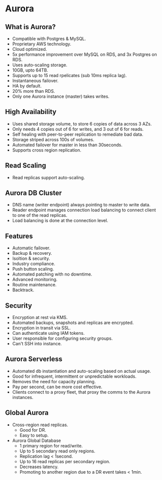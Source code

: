 # Aurora

## What is Aurora?

- Compatible with Postgres & MySQL.
- Proprietary AWS technology.
- Cloud optimized.
- 5x performance improvement over MySQL on RDS, and 3x Postgres on RDS.
- Uses auto-scaling storage.
- 10GB, upto 64TB.
- Supports up to 15 read rpelicates (sub 10ms replica lag).
- Instantaneous failover.
- HA by default.
- 20% more than RDS.
- Only one Aurora instance (master) takes writes.

## High Availability

- Uses shared storage volume, to store 6 copies of data across 3 AZs.
- Only needs 4 copies out of 6 for writes, and 3 out of 6 for reads.
- Self healing with peer-to-peer replication to remediate bad data.
- Storage striped across 100s of volumes.
- Automated failover for master in less than 30seconds.
- Supports cross region replication.

## Read Scaling

- Read replicas support auto-scaling.

## Aurora DB Cluster

- DNS name (writer endpoint) always pointing to master to write data.
- Reader endpoint manages connection load balancing to connect client to one of the read replicas.
- Load balancing is done at the connection level.

## Features

- Automatic failover.
- Backup & recovery.
- Isoltion & security.
- Industry compliance.
- Push button scaling.
- Automated patching with no downtime.
- Advanced monitoring.
- Routine maintenance.
- Backtrack.

## Security

- Encryption at rest via KMS.
- Automated backups, snapshots and replicas are encrypted.
- Encryption in transit via SSL.
- Can authenticate using IAM tokens.
- User responsible for configuring security groups.
- Can't SSH into instance.

## Aurora Serverless

- Automated db instantiation and auto-scaling based on actual usage.
- Good for infrequent, intermittent or unpredictable workloads.
- Removes the need for capacity planning.
- Pay per second, can be more cost effective.
- Clients connect to a proxy fleet, that proxy the comms to the Aurora instances.

## Global Aurora

- Cross-region read replicas.
  - Good for DR.
  - Easy to setup.
- Aurora Global Database
  - 1 primary region for read/write.
  - Up to 5 secondary read only regions.
  - Replication lag < 1second.
  - Up to 16 read replicas per secondary region.
  - Decreases latency.
  - Promoting to another region due to a DR event takes < 1min.
